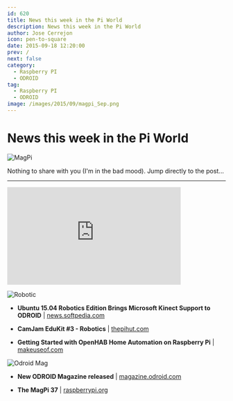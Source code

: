 ```yaml
---
id: 620
title: News this week in the Pi World
description: News this week in the Pi World
author: Jose Cerrejon
icon: pen-to-square
date: 2015-09-18 12:20:00
prev: /
next: false
category:
  - Raspberry PI
  - ODROID
tag:
  - Raspberry PI
  - ODROID
image: /images/2015/09/magpi_Sep.png
---
```


# News this week in the Pi World

![MagPi](/images/2015/09/magpi_Sep.png)

Nothing to share with you (I'm in the bad mood). Jump directly to the post...

- - -
<iframe width="400" height="225" src="https://www.youtube.com/embed/PulZqAXgV7o?rel=0" frameborder="0" allowfullscreen></iframe>

![Robotic](/images/2015/09/Ubuntu_Robotic.png)

* **Ubuntu 15.04 Robotics Edition Brings Microsoft Kinect Support to ODROID** | [news.softpedia.com](http://news.softpedia.com/news/ubuntu-15-04-robotics-edition-brings-microsoft-kinect-support-to-odroid-491887.shtml)

* **CamJam EduKit #3 - Robotics** | [thepihut.com](http://thepihut.com/collections/camjam-edukit/products/camjam-edukit-3-robotics)

* **Getting Started with OpenHAB Home Automation on Raspberry Pi** | [makeuseof.com](http://www.makeuseof.com/tag/getting-started-openhab-home-automation-raspberry-pi/)

![Odroid Mag](/images/2015/09/OdrMag_Sep.png)

* **New ODROID Magazine released** | [magazine.odroid.com](http://magazine.odroid.com/#201509)

* **The MagPi 37** | [raspberrypi.org](https://www.raspberrypi.org/magpi/issues/37/)
